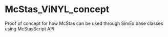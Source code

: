 # McStas_ViNYL_concept
Proof of concept for how McStas can be used through SimEx base classes using McStasScript API
